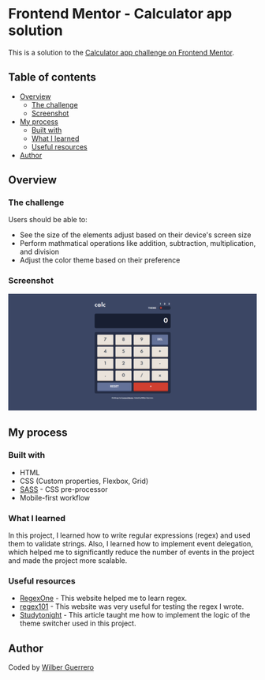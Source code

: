 # Frontend Mentor - Calculator app solution

This is a solution to the [Calculator app challenge on Frontend Mentor](https://www.frontendmentor.io/challenges/calculator-app-9lteq5N29).

## Table of contents

- [Overview](#overview)
  - [The challenge](#the-challenge)
  - [Screenshot](#screenshot)
- [My process](#my-process)
  - [Built with](#built-with)
  - [What I learned](#what-i-learned)
  - [Useful resources](#useful-resources)
- [Author](#author)


## Overview

### The challenge

Users should be able to:

- See the size of the elements adjust based on their device's screen size
- Perform mathmatical operations like addition, subtraction, multiplication, and division
- Adjust the color theme based on their preference

### Screenshot

![](./screenshot.png)

## My process

### Built with

- HTML
- CSS (Custom properties, Flexbox, Grid)
- [SASS](https://sass-lang.com/) - CSS pre-processor
- Mobile-first workflow

### What I learned

In this project, I learned how to write regular expressions (regex) and used them to validate strings. Also, I learned how to implement event delegation, which helped me to significantly reduce the number of events in the project and made the project more scalable.

### Useful resources

- [RegexOne](https://regexone.com/) - This website helped me to learn regex.
- [regex101](https://regex101.com/) - This website was very useful for testing the regex I wrote.
- [Studytonight](https://www.studytonight.com/post/build-a-theme-switcher-for-your-website-with-javascript) - This article taught me how to implement the logic of the theme switcher used in this project.

## Author

Coded by [Wilber Guerrero](www.linkedin.com/in/wilber-guerrero-gamarra)
